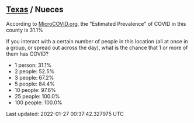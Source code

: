 
## [Texas](/united-states/texas) / Nueces

According to [MicroCOVID.org](http://microcovid.org),
the "Estimated Prevalence" of COVID in this county is 31.1%

If you interact with a certain number of people in this location
(all at once in a group, or spread out across the day), what is the chance that
1 or more of them has COVID?

- 1 person: 31.1%
- 2 people: 52.5%
- 3 people: 67.2%
- 5 people: 84.4%
- 10 people: 97.6%
- 25 people: 100.0%
- 100 people: 100.0%

Last updated: 2022-01-27 00:37:42.327975 UTC
